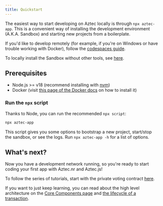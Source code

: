 ```yaml
---
title: Quickstart
---
```


The easiest way to start developing on Aztec locally is through `npx aztec-app`. This is a convenient way of installing the development environment (A.K.A. Sandbox) and starting new projects from a boilerplate.

If you'd like to develop remotely (for example, if you're on Windows or have trouble working with Docker), follow the [codespaces guide](./getting_started/codespaces.md).

To locally install the Sandbox without other tools, see [here](./getting_started/manual_install.md).

## Prerequisites

- Node.js >= v18 (recommend installing with [nvm](https://github.com/nvm-sh/nvm))
- Docker (visit [this page of the Docker docs](https://docs.docker.com/get-docker/) on how to install it)

### Run the `npx` script

Thanks to Node, you can run the recommended `npx script`:

```bash
npx aztec-app
```

This script gives you some options to bootstrap a new project, start/stop the sandbox, or see the logs. Run `npx aztec-app -h` for a list of options.

## What's next?

Now you have a development network running, so you're ready to start coding your first app with Aztec.nr and Aztec.js!

To follow the series of tutorials, start with the private voting contract [here](./tutorials/contract_tutorials/private_voting_contract.md).

If you want to just keep learning, you can read about the high level architecture on the [Core Components page](./aztec/concepts/state_model/index.md) and [the lifecycle of a transaction](./aztec/concepts/transactions.md).

